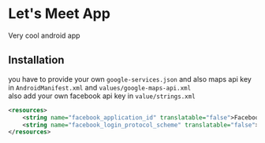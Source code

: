 # Let's Meet App

Very cool android app

## Installation

you have to provide your own `google-services.json` and also maps api key in `AndroidManifest.xml` and `values/google-maps-api.xml`  
also add your own facebook api key in `value/strings.xml`

```xml
<resources>
    <string name="facebook_application_id" translatable="false">Facebook app id</string>
    <string name="facebook_login_protocol_scheme" translatable="false">facebook login protocol</string>
</resources>
```
